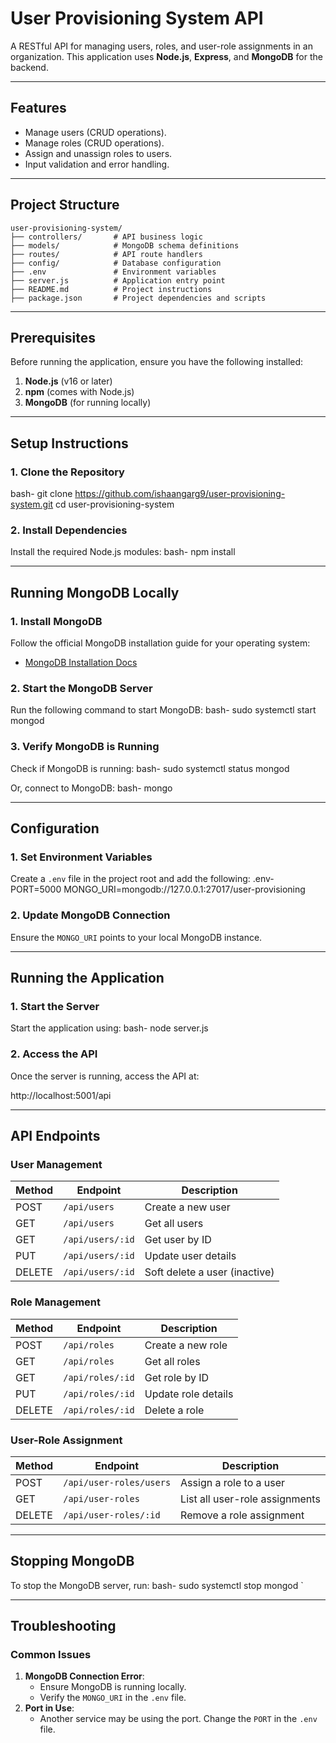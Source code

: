 # **User Provisioning System API**

A RESTful API for managing users, roles, and user-role assignments in an organization. This application uses **Node.js**, **Express**, and **MongoDB** for the backend.

---

## **Features**
- Manage users (CRUD operations).
- Manage roles (CRUD operations).
- Assign and unassign roles to users.
- Input validation and error handling.

---

## **Project Structure**
```
user-provisioning-system/
├── controllers/       # API business logic
├── models/            # MongoDB schema definitions
├── routes/            # API route handlers
├── config/            # Database configuration
├── .env               # Environment variables
├── server.js          # Application entry point
├── README.md          # Project instructions
├── package.json       # Project dependencies and scripts
```

---

## **Prerequisites**
Before running the application, ensure you have the following installed:
1. **Node.js** (v16 or later)
2. **npm** (comes with Node.js)
3. **MongoDB** (for running locally)

---

## **Setup Instructions**

### **1. Clone the Repository**
bash-
git clone https://github.com/ishaangarg9/user-provisioning-system.git
cd user-provisioning-system


### **2. Install Dependencies**
Install the required Node.js modules:
bash-
npm install


---

## **Running MongoDB Locally**

### **1. Install MongoDB**
Follow the official MongoDB installation guide for your operating system:
- [MongoDB Installation Docs](https://www.mongodb.com/docs/manual/installation/)

### **2. Start the MongoDB Server**
Run the following command to start MongoDB:
bash-
sudo systemctl start mongod


### **3. Verify MongoDB is Running**
Check if MongoDB is running:
bash-
sudo systemctl status mongod

Or, connect to MongoDB:
bash-
mongo


---

## **Configuration**

### **1. Set Environment Variables**
Create a `.env` file in the project root and add the following:
.env-
PORT=5000
MONGO_URI=mongodb://127.0.0.1:27017/user-provisioning


### **2. Update MongoDB Connection**
Ensure the `MONGO_URI` points to your local MongoDB instance.

---

## **Running the Application**

### **1. Start the Server**
Start the application using:
bash-
node server.js

### **2. Access the API**
Once the server is running, access the API at:

http://localhost:5001/api


---

## **API Endpoints**

### **User Management**
| Method | Endpoint             | Description                  |
|--------|-----------------------|------------------------------|
| POST   | `/api/users`          | Create a new user            |
| GET    | `/api/users`          | Get all users                |
| GET    | `/api/users/:id`      | Get user by ID               |
| PUT    | `/api/users/:id`      | Update user details          |
| DELETE | `/api/users/:id`      | Soft delete a user (inactive)|

### **Role Management**
| Method | Endpoint             | Description           |
|--------|-----------------------|-----------------------|
| POST   | `/api/roles`          | Create a new role     |
| GET    | `/api/roles`          | Get all roles         |
| GET    | `/api/roles/:id`      | Get role by ID        |
| PUT    | `/api/roles/:id`      | Update role details   |
| DELETE | `/api/roles/:id`      | Delete a role         |

### **User-Role Assignment**
| Method | Endpoint                  | Description                     |
|--------|----------------------------|---------------------------------|
| POST   | `/api/user-roles/users`          | Assign a role to a user         |
| GET    | `/api/user-roles`          | List all user-role assignments  |
| DELETE | `/api/user-roles/:id`      | Remove a role assignment        |


---

## **Stopping MongoDB**
To stop the MongoDB server, run:
bash-
sudo systemctl stop mongod
`

---

## **Troubleshooting**

### Common Issues
1. **MongoDB Connection Error**:
   - Ensure MongoDB is running locally.
   - Verify the `MONGO_URI` in the `.env` file.
2. **Port in Use**:
   - Another service may be using the port. Change the `PORT` in the `.env` file.
